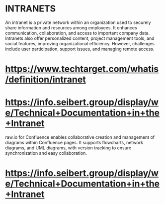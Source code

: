 # INTRANETS
An intranet is a private network within an organization used to securely share information and resources among employees. It enhances communication, collaboration, and access to important company data. Intranets also offer personalized content, project management tools, and social features, improving organizational efficiency. However, challenges include user participation, support issues, and managing remote access.
# https://www.techtarget.com/whatis/definition/intranet
# https://info.seibert.group/display/we/Technical+Documentation+in+the+Intranet
raw.io for Confluence enables collaborative creation and management of diagrams within Confluence pages. It supports flowcharts, network diagrams, and UML diagrams, with version tracking to ensure synchronization and easy collaboration.
# https://info.seibert.group/display/we/Technical+Documentation+in+the+Intranet
